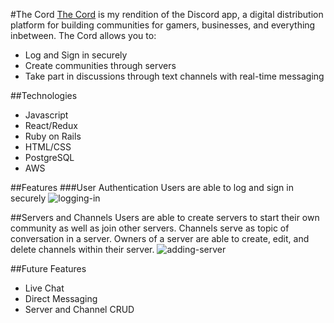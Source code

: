 #The Cord
[The Cord](the-cord.herokuapp.com) is my rendition of the Discord app, a digital distribution platform for building communities for gamers, businesses, and everything inbetween. The Cord allows you to:
  * Log and Sign in securely
  * Create communities through servers
  * Take part in discussions through text channels with real-time messaging
 
##Technologies
  * Javascript
  * React/Redux
  * Ruby on Rails
  * HTML/CSS
  * PostgreSQL
  * AWS

##Features
###User Authentication
Users are able to log and sign in securely
![logging-in](https://giphy.com/gifs/QUM2gUhUienkBK38hG/html5)

##Servers and Channels
Users are able to create servers to start their own community as well as join other servers. Channels serve as topic of conversation in a server. Owners of a server are able to create, edit, and delete channels within their server. 
![adding-server](https://puu.sh/G2VwS/230e252ec5.png)

##Future Features
* Live Chat
* Direct Messaging
* Server and Channel CRUD